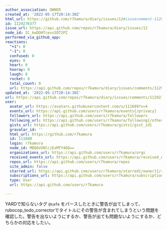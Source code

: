 ```yaml
---
author_association: OWNER
created_at: '2022-05-17T20:14:30Z'
html_url: https://github.com/r7kamura/diary/issues/12#issuecomment-1129276377
id: 1129276377
issue_url: https://api.github.com/repos/r7kamura/diary/issues/12
node_id: IC_kwDOHTcevs5DT2PZ
performed_via_github_app: 
reactions:
  "+1": 0
  "-1": 0
  confused: 0
  eyes: 0
  heart: 0
  hooray: 0
  laugh: 0
  rocket: 0
  total_count: 0
  url: https://api.github.com/repos/r7kamura/diary/issues/comments/1129276377/reactions
updated_at: '2022-05-17T20:14:30Z'
url: https://api.github.com/repos/r7kamura/diary/issues/comments/1129276377
user:
  avatar_url: https://avatars.githubusercontent.com/u/111689?v=4
  events_url: https://api.github.com/users/r7kamura/events{/privacy}
  followers_url: https://api.github.com/users/r7kamura/followers
  following_url: https://api.github.com/users/r7kamura/following{/other_user}
  gists_url: https://api.github.com/users/r7kamura/gists{/gist_id}
  gravatar_id: ''
  html_url: https://github.com/r7kamura
  id: 111689
  login: r7kamura
  node_id: MDQ6VXNlcjExMTY4OQ==
  organizations_url: https://api.github.com/users/r7kamura/orgs
  received_events_url: https://api.github.com/users/r7kamura/received_events
  repos_url: https://api.github.com/users/r7kamura/repos
  site_admin: false
  starred_url: https://api.github.com/users/r7kamura/starred{/owner}{/repo}
  subscriptions_url: https://api.github.com/users/r7kamura/subscriptions
  type: User
  url: https://api.github.com/users/r7kamura

---
```

YARDで知らないタグ `@safe` をパースしたときに警告が出てしまって、rubocop_todo_correctorでタイトルにその警告が含まれてしまうという問題を確認した。警告を出ないようにするか、警告が出ても問題ないようにするか、どちらかの対応をしたい。